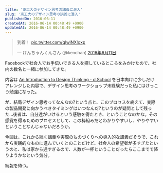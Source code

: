 ```yaml
---
title: '東工大のデザイン思考の講義に潜入'
slug: '東工大のデザイン思考の講義に潜入'
publishedOn: 2016-06-11
createdAt: 2016-06-14 00:48:49 +0900
updatedAt: 2016-06-14 00:48:49 +0900
---
```

<blockquote class="twitter-tweet" data-lang="ja"><p lang="ja" dir="ltr">到着！ <a href="https://t.co/qlwiNXIoxp">pic.twitter.com/qlwiNXIoxp</a></p>&mdash; けんちゃんくんさん (@kenchan) <a href="https://twitter.com/kenchan/status/741430355136155649">2016年6月11日</a></blockquote>
<script async src="//platform.twitter.com/widgets.js" charset="utf-8"></script>

Facebookで社会人でお手伝いできる人を探しているところをみかけたので、社内の数名と一緒に参加してきた。

内容は [An Introduction to Design Thinking - d.School](https://www.google.co.jp/url?sa=t&rct=j&q=&esrc=s&source=web&cd=1&cad=rja&uact=8&ved=0ahUKEwiQv6eQpKbNAhVGtJQKHesKDJoQFggjMAA&url=https%3A%2F%2Fdschool.stanford.edu%2Fsandbox%2Fgroups%2Fdresources%2Fwiki%2Fwelcome%2Fattachments%2Ff8e24%2Fd.school%27s%2520Facilitator%27s%2520Guide%2520to%2520Leading%2520Re.d%2520the%2520G.G.%2520Exp.pdf&usg=AFQjCNGG82hseks2_k-edpH9UliLtINFUw&sig2=91QKivFXHFZPTOFccbCqpQ) を日本向けに少しだけアレンジした内容で、デザイン思考のワークショップ未経験だった私にはけっこう勉強になった。

が、結局デザイン思考ってなんなの?という点と、このプロセスを終えて、実際の製品開発に向かうべきタイミングはいつなんだ?というのが疑問として残った…後者は、自分達がいけるという感触を得たとき、ということなのかな。その感覚を得るためのプロセスとして、この枠組みだとわかりやすいし、やりやすいということなんじゃないだろうか。

今回は、これから続く講義や実際のものづくりへの導入的な講義だそうで、これから実践的なものに進んでいくとのことだけど、社会人の希望者が多すぎたというのと、私は家から通すぎるので、人数が一杯ということだったらここまでで降りようかなという気分。

続報を待つ。
